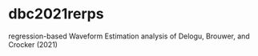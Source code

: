 # dbc2021rerps
regression-based Waveform Estimation analysis of Delogu, Brouwer, and Crocker (2021)
